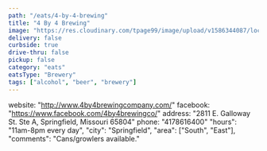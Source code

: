 ```yaml
---
path: "/eats/4-by-4-brewing"
title: "4 By 4 Brewing"
image: "https://res.cloudinary.com/tpage99/image/upload/v1586344087/local417eats/4by4logo-symbol.png"
delivery: false
curbside: true
drive-thru: false
pickup: false
category: "eats"
eatsType: "Brewery"
tags: ["alcohol", "beer", "brewery"]
---
```


website: "http://www.4by4brewingcompany.com/"
facebook: "https://www.facebook.com/4by4brewingco/"
address: "2811 E. Galloway St. Ste A, Springfield, Missouri 65804"
phone: "4178616400"
"hours": "11am-8pm every day",
"city": "Springfield",
"area": ["South", "East"],
"comments": "Cans/growlers available."
